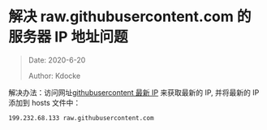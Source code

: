# 解决 raw.githubusercontent.com 的服务器 IP 地址问题
> Date: 2020-6-20
>
> Author: Kdocke

解决办法：访问网址[githubusercontent 最新 IP](https://githubusercontent.com.ipaddress.com/raw.githubusercontent.com) 来获取最新的 IP, 并将最新的 IP 添加到 hosts 文件中：

```
199.232.68.133 raw.githubusercontent.com
```

